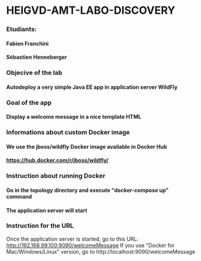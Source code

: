 # HEIGVD-AMT-LABO-DISCOVERY

### Etudiants:
#### Fabien Franchini
#### Sébastien Henneberger



### Objecive of the lab
#### Autodeploy a very simple Java EE app in application server WildFly
####

### Goal of the app
#### Display a welcome message in a nice template HTML
####

### Informations about custom Docker image
#### We use the jboss/wildfly Docker image available in Docker Hub
#### https://hub.docker.com/r/jboss/wildfly/
####

### Instruction about running Docker
#### Go in the topology directory and execute "docker-compose up" command
#### The application server will start
####

### Instruction for the URL
Once the application server is started, go to this URL: http://192.168.99.100:9090/welcomeMessage
If you use "Docker for Mac/Windows/Linux" version, go to http://localhost:9090/welcomeMessage
